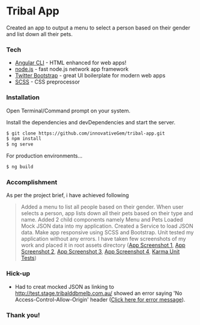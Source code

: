 # Tribal App

Created an app to output a menu to select a person based on their gender and list down all their pets.

### Tech

* [Angular CLI](https://cli.angular.io/) - HTML enhanced for web apps!
* [node.js](https://nodejs.org/en/) - fast node.js network app framework
* [Twitter Bootstrap](https://v4-alpha.getbootstrap.com/getting-started/download/) - great UI boilerplate for modern web apps
* [SCSS](http://sass-lang.com/install) - CSS preprocessor 

### Installation

Open Terminal/Command prompt on your system.

Install the dependencies and devDependencies and start the server.

```sh
$ git clone https://github.com/innovativeGem/tribal-app.git
$ npm install
$ ng serve
```

For production environments...

```sh
$ ng build
```


### Accomplishment

As per the project brief, i have achieved following 
> Added a menu to list all people based on their gender.
> When user selects a person, app lists down all their pets based on their type and name.
> Added 2 child components namely Menu and Pets
> Loaded Mock JSON data into my application.
> Created a Service to load JSON data.
> Make app responsive using SCSS and Bootstrap.
> Unit tested my application without any errors.
> I have taken few screenshots of my work and placed it in root assets directory
([App Screenshot 1](./assets/tribal-app-screenshot-1.png), [App Screenshot 2](./assets/tribal-app-screenshot-2.png), [App Screenshot 3](./assets/tribal-app-screenshot-3.png), [App Screenshot 4](./assets/tribal-app-screenshot-4.png), [Karma Unit Tests](./localhost-9876--id=45421272.png))

### Hick-up
- Had to creat mocked JSON as linking to http://test.stage.tribalddbmelb.com.au/  showed an error saying 'No Access-Control-Allow-Origin' header ([Click here for error message](./assets/error-json.png)).
### Thank you!
 
